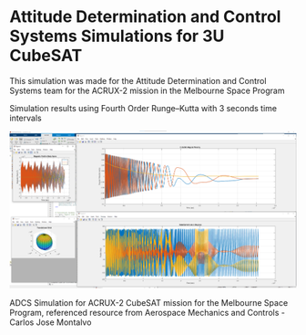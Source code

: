 # Attitude Determination and Control Systems Simulations for 3U CubeSAT

This simulation was made for the Attitude Determination and Control Systems team for the ACRUX-2 mission in the Melbourne Space Program

Simulation results using Fourth Order Runge–Kutta with 3 seconds time intervals
<p align="center"> 
    <img src="7orbits_3sRK4/Detumbling.png" alt="Detumbling Simulation Results" width="700">
</p>

ADCS Simulation for ACRUX-2 CubeSAT mission for the Melbourne Space Program, referenced resource from Aerospace Mechanics and Controls - Carlos Jose Montalvo
